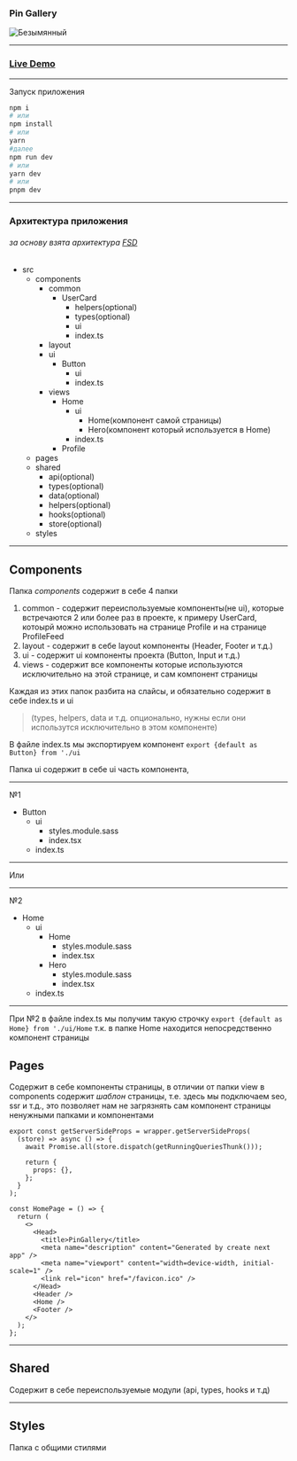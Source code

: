 ### Pin Gallery

![Безымянный](https://github.com/GoBDaNWeb/fullstack-pin-gallery-frontend/assets/68378882/fc0f2e54-93af-42c0-85e7-ca93af2970d6)


---------------------------
### <a href="https://pin-gallery.vercel.app/"> Live Demo</a>
---------------------------

Запуск приложения

```bash
npm i 
# или
npm install
# или 
yarn
#далее
npm run dev
# или
yarn dev
# или
pnpm dev
```

---------------------------
### Архитектура приложения
###### за основу взята архитектура <a href="https://feature-sliced.design/ru/docs/get-started/overview">FSD</a>

- src
	- components
		- common
			- UserCard
				- helpers(optional)
				- types(optional)
				- ui
				- index.ts
		- layout
		- ui
			- Button
				- ui
				- index.ts
		- views
			- Home
				- ui
					- Home(компонент самой страницы)
					- Hero(компонент который используется в Home)
				- index.ts
			- Profile
	- pages
	- shared
		- api(optional)
		- types(optional)
		- data(optional)
		- helpers(optional)
		- hooks(optional)
		- store(optional)
	- styles

-----
## Components
Папка *components* содержит в себе 4 папки
1. common - содержит переиспользуемые компоненты(не ui), которые вcтречаются 2 или более раз в проекте, к примеру UserCard, котоырй можно использовать на странице Profile и на странице ProfileFeed
2. layout - содержит в себе layout компоненты (Header, Footer и т.д.)
3. ui - содержит ui компоненты проекта (Button, Input и т.д.)
4. views - содержит все компоненты которые используются исключительно на этой странице, и сам компонент страницы

Каждая из этих папок разбита на слайсы, и обязательно содержит в себе index.ts и ui
> (types, helpers, data и т.д. опционально, нужны если они использутся исключительно в этом компоненте)

В файле index.ts мы экспортируем компонент
`export {default as Button} from './ui`

Папка ui содержит в себе ui часть компонента,


------------
№1

- Button
	- ui
		- styles.module.sass
		- index.tsx
	- index.ts

------------


Или

------------
№2

- Home
	- ui
		- Home
			- styles.module.sass
			- index.tsx
		- Hero 
			- styles.module.sass
			- index.tsx
	- index.ts

------------
При №2 в файле index.ts мы получим такую строчку
`export {default as Home} from './ui/Home`
т.к. в папке Home находится непосредственно компонент страницы

## Pages
Содержит в себе компоненты страницы, в отличии от папки view в components содержит *шаблон* страницы, т.е. здесь мы подключаем seo, ssr и т.д., это позволяет нам не загрязнять сам компонент страницы ненужными папками и компонентами




    export const getServerSideProps = wrapper.getServerSideProps(
      (store) => async () => {
        await Promise.all(store.dispatch(getRunningQueriesThunk()));
    
        return {
          props: {},
        };
      }
    );
    
    const HomePage = () => {
      return (
        <>
          <Head>
            <title>PinGallery</title>
            <meta name="description" content="Generated by create next app" />
            <meta name="viewport" content="width=device-width, initial-scale=1" />
            <link rel="icon" href="/favicon.ico" />
          </Head>
          <Header />
          <Home />
          <Footer />
        </>
      );
    };
    
------
## Shared

Содержит в себе переиспользуемые модули (api, types, hooks и т.д)

-------
## Styles
Папка с общими стилями
